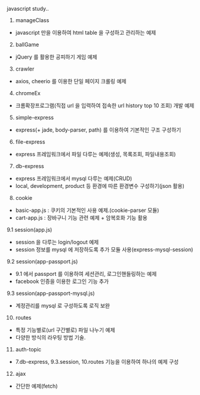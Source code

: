 javascript study..

1. manageClass
  - javascript  만을 이용하여 html table 을 구성하고 관리하는 예제
  
2. ballGame
  - jQuery 를 활용한 공피하기 게임 예제
  
3. crawler
  - axios, cheerio 를 이용한 단일 페이지 크롤링 예제

4. chromeEx
  - 크롬확장프로그램(직접 url 을 입력하여 접속한 url history top 10 조회) 개발 예제

5. simple-express
  - express(+ jade, body-parser, path) 를 이용하여 기본적인 구조 구성하기

6. file-express
  - express 프레임워크에서 파일 다루는 예제(생성, 목록조회, 파일내용조회)

7. db-express
  - express 프레임워크에서 mysql 다루는 예제(CRUD)
  - local, development, product 등 환경에 따른 환경변수 구성하기(json 활용)

8. cookie
  - basic-app.js : 쿠키의 기본적인 사용 예제.(cookie-parser 모듈)
  - cart-app.js : 장바구니 기능 관련 예제 + 암복호화 기능 활용


9.1 session(app.js)
  - session 을 다루는 login/logout 예제
  - session 정보를 mysql 에 저장하도록 추가 모듈 사용(express-mysql-session)

9.2 session(app-passport.js)
  - 9.1  에서 passport 를 이용하여 세션관리, 로그인핸들링하는 예제
  - facebook 인증을 이용한 로그인 기능 추가

9.3 session(app-passport-mysql.js)
  - 계정관리를 mysql 로 구성하도록 로직 보완
  
10. routes
  - 특정 기능별로(url 구간별로) 파일 나누기 예제
  - 다양한 방식의 라우팅 방법 기술.

11. auth-topic
  - 7.db-express, 9.3.session, 10.routes 기능을 이용하여 하나의 예제 구성

12. ajax
  - 간단한 예제(fetch)